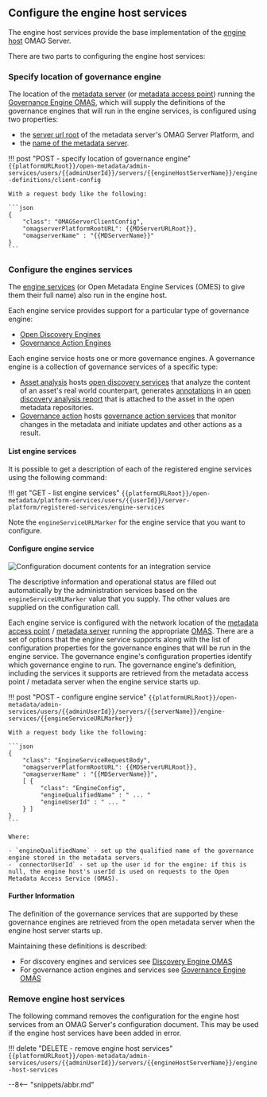 <!-- SPDX-License-Identifier: CC-BY-4.0 -->
<!-- Copyright Contributors to the Egeria project. -->

## Configure the engine host services

The engine host services provide the base implementation of the [engine host](/egeria-docs/concepts/engine-host) OMAG Server.

There are two parts to configuring the engine host services:

### Specify location of governance engine

The location of the [metadata server](/egeria-docs/concepts/metadata-server) (or [metadata access point](/egeria-docs/concepts/metadata-access-point)) running the [Governance Engine OMAS](/egeria-docs/services/omas/governance-engine), which will supply the definitions of the governance engines that will run in the engine services, is configured using two properties:

- the [server url root](/egeria-docs/concepts/omag-server/#platform-url-root) of the metadata server's OMAG Server Platform, and
- the [name of the metadata server](/egeria-docs/concepts/omag-server/#server-name).

!!! post "POST - specify location of governance engine"
    ```
    {{platformURLRoot}}/open-metadata/admin-services/users/{{adminUserId}}/servers/{{engineHostServerName}}/engine-definitions/client-config
    ```

    With a request body like the following:

    ```json
    {
        "class": "OMAGServerClientConfig",
        "omagserverPlatformRootURL": {{MDServerURLRoot}},
        "omagserverName" : "{{MDServerName}}"
    }
    ```

### Configure the engines services

The [engine services](/egeria-docs/services/omes) (or Open Metadata Engine Services (OMES) to give them their full name) also run in the engine host.

Each engine service provides support for a particular type of governance engine:

- [Open Discovery Engines](/egeria-docs/frameworks/odf)
- [Governance Action Engines](/egeria-docs/frameworks/gaf)

Each engine service hosts one or more governance engines. A governance engine is a collection of governance services of a specific type:

- [Asset analysis](/egeria-docs/services/omes/asset-analysis) hosts [open discovery services](/egeria-docs/frameworks/odf/discovery-engine) that analyze the content of an asset's real world counterpart, generates [annotations](/egeria-docs/frameworks/odf/discovery-annotation) in an [open discovery analysis report](/egeria-docs/frameworks/odf/discovery-analysis-report) that is attached to the asset in the open metadata repositories.
- [Governance action](/egeria-docs/services/omes/governance-action) hosts [governance action services](/egeria-docs/frameworks/odf/governance-action-service) that monitor changes in the metadata and initiate updates and other actions as a result.

#### List engine services

It is possible to get a description of each of the registered engine services using the following command:

!!! get "GET - list engine services"
    ```
    {{platformURLRoot}}/open-metadata/platform-services/users/{{userId}}/server-platform/registered-services/engine-services
    ```

Note the `engineServiceURLMarker` for the engine service that you want to configure.

#### Configure engine service

![Configuration document contents for an integration service](engine-service-config.png)

The descriptive information and operational status are filled out automatically by the administration services based on the `engineServiceURLMarker` value that you supply. The other values are supplied on the configuration call.

Each engine service is configured with the network location of the [metadata access point](/egeria-docs/concepts/metadata-access-point) / [metadata server](/egeria-docs/concepts/metadata-server) running the appropriate [OMAS](/egeria-docs/services/omas). There are a set of options that the engine service supports along with the list of configuration properties for the governance engines that will be run in the engine service. The governance engine's configuration properties identify which governance engine to
run. The governance engine's definition, including the services it supports are retrieved from the metadata access point / metadata server when the engine service starts up.

!!! post "POST - configure engine service"
    ```
    {{platformURLRoot}}/open-metadata/admin-services/users/{{adminUserId}}/servers/{{serverName}}/engine-services/{{engineServiceURLMarker}}
    ```

    With a request body like the following:

    ```json
    {
        "class": "EngineServiceRequestBody",
        "omagserverPlatformRootURL": {{MDServerURLRoot}},
        "omagserverName" : "{{MDServerName}}",
        [ {
             "class": "EngineConfig",
             "engineQualifiedName" : " ... "             
             "engineUserId" : " ... "
        } ]
    }
    ```

    Where:

    - `engineQualifiedName` - set up the qualified name of the governance engine stored in the metadata servers.
    - `connectorUserId` - set up the user id for the engine: if this is null, the engine host's userId is used on requests to the Open Metadata Access Service (OMAS).

#### Further Information

The definition of the governance services that are supported by these governance engines are retrieved from the open metadata server when the engine host server starts up.

Maintaining these definitions is described:

- For discovery engines and services see [Discovery Engine OMAS](/egeria-docs/services/omas/discovery-engine)
- For governance action engines and services see [Governance Engine OMAS](/egeria-docs/services/omas/governance-engine)

### Remove engine host services

The following command removes the configuration for the engine host services from an OMAG Server's configuration document. This may be used if the engine host services have been added in error.

!!! delete "DELETE - remove engine host services"
    ```
    {{platformURLRoot}}/open-metadata/admin-services/users/{{adminUserId}}/servers/{{engineHostServerName}}/engine-host-services
    ```

--8<-- "snippets/abbr.md"
